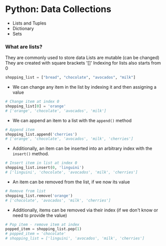 # Python: Data Collections

- Lists and Tuples
- Dictionary
- Sets


### What are lists?
They are commonly used to store data
Lists are mutable (can be changed)
They are created with square brackets '[]'
Indexing for lists also starts from 0

```python
shopping_list = ["bread", "chocolate", "avocados", "milk"]
```

- We can change any item in the list by indexing it and then assigning a value
```python
# Change item at index 0
shopping_list[0] = 'orange'
# ['orange', 'chocolate', 'avocados', 'milk']
```

- We can append an item to a list with the `append()` method
```python
# Append item
shopping_list.append('cherries')
# ['orange', 'chocolate', 'avocados', 'milk', 'cherries']
```

- Additionally, an item can be inserted into an arbitrary index with the `insert()` method. 
```python
# Insert item in list at index 0
shopping_list.insert(0, 'linguini')
# ['linguini', 'chocolate', 'avocados', 'milk', 'cherries']
```

- An item can be removed from the list, if we now its value
```python
# Remove from list
shopping_list.remove('orange')
# ['chocolate', 'avocados', 'milk', 'cherries']
```

- Additionally, items can be removed via their index (if we don't know or need to provide the value)
```python
# Pop item - remove item at index
popped_item = shopping_list.pop(1)
# popped_item = 'chocolate'
# shopping_list = ['linguini', 'avocados', 'milk', 'cherries']
```


